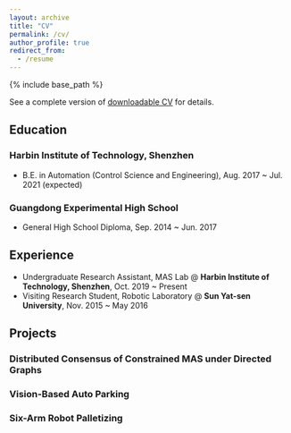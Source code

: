 ```yaml
---
layout: archive
title: "CV"
permalink: /cv/
author_profile: true
redirect_from:
  - /resume
---
```


{% include base_path %}

See  a complete version of [downloadable CV](https://edmundluan.github.io/files/CV_HaoLuan.pdf) for details. 

## Education

### Harbin Institute of Technology, Shenzhen


- B.E. in Automation (Control Science and Engineering), Aug. 2017 ~ Jul. 2021 (expected) 

### Guangdong Experimental High School


- General High School Diploma, Sep. 2014 ~ Jun. 2017 



## Experience

* Undergraduate Research Assistant, MAS Lab @ **Harbin Institute of Technology, Shenzhen**, Oct. 2019 ~ Present 
* Visiting Research Student, Robotic Laboratory @ **Sun Yat-sen University**, Nov. 2015 ~ May 2016 



## Projects

### Distributed Consensus of Constrained MAS under Directed Graphs



### Vision-Based Auto Parking



### Six-Arm Robot Palletizing





<!--
Publications
======
  <ul>{% for post in site.publications %}
    {% include archive-single-cv.html %}
  {% endfor %}</ul>

Talks
======
  <ul>{% for post in site.talks %}
    {% include archive-single-talk-cv.html %}
  {% endfor %}</ul>

Teaching
======
  <ul>{% for post in site.teaching %}
    {% include archive-single-cv.html %}
  {% endfor %}</ul>


Leadership
======

* Currently signed in to 43 different slack teams

-->

